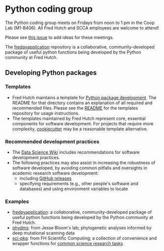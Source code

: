 # Python coding group

The Python coding group meets on Fridays from noon to 1 pm in the Coop Lab (M1-B406). All Fred Hutch and SCCA employees are welcome to attend!

Please see [this issue](https://github.com/FredHutch/community_groups/issues/5) to add ideas for these meetings.

The [fredpyapplication](https://github.com/FredHutch/fredpyapplication) repository is a collaborative, community-developed package of useful python functions being developed by the Python community at Fred Hutch.

## Developing Python packages

### Templates

- Fred Hutch maintains a template for [Python package development](https://github.com/FredHutch/wiki-code-templates/tree/master/ToolDev-Python-Template). The README for that directory contains an explanation of all required and recommended files. Please see the [README](https://github.com/FredHutch/wiki-code-templates) for the templates repository for usage instructions.
- The templates maintained by Fred Hutch represent core, essential components for software development. For projects that require more complexity, [cookiecutter](https://cookiecutter.readthedocs.io/en/latest/readme.html) may be a reasonable template alternative.

### Recommended development practices

- The [Data Science Wiki](https://sciwiki.fredhutch.org/scicomputing/software_standards/) includes recommendations for software development practices.
- The following practices may also assist in increasing the robustness of software developed, by avoiding common pitfalls and oversights in academic research software development:
  - including [GitHub releases](https://help.github.com/en/articles/creating-releases)
  - specifying requirements (e.g., other people's software and databases) and using environment variables to locate 

### Examples

- [fredpyapplication](https://github.com/FredHutch/fredpyapplication): a collaborative, community-developed package of useful python functions being developed by the Python community at Fred Hutch.
- [phydms](https://github.com/jbloomlab/phydms): from Jesse Bloom's lab; phylogenetic analyses informed by deep mutational scanning data
- [sci-pkg](https://github.com/FredHutch/sci-pkg): from FH Scientific Computing; a collection of convenience and wrapper functions for [common science research tasks](https://pypi.org/project/sci/)
